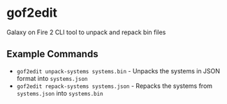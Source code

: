 # gof2edit

Galaxy on Fire 2 CLI tool to unpack and repack bin files

## Example Commands

* `gof2edit unpack-systems systems.bin` - Unpacks the systems in JSON format into `systems.json`
* `gof2edit repack-systems systems.json` - Repacks the systems from `systems.json` into `systems.bin`
